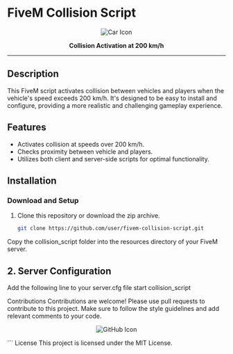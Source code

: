 # FiveM Collision Script

<p align="center">
  <img src="https://img.icons8.com/color/96/000000/car.png" alt="Car Icon"/>
</p>

<p align="center">
  <b>Collision Activation at 200 km/h</b>
</p>

---

## Description

This FiveM script activates collision between vehicles and players when the vehicle's speed exceeds 200 km/h. It's designed to be easy to install and configure, providing a more realistic and challenging gameplay experience.

## Features

- Activates collision at speeds over 200 km/h.
- Checks proximity between vehicle and players.
- Utilizes both client and server-side scripts for optimal functionality.

## Installation

### Download and Setup
1. Clone this repository or download the zip archive.
   ```sh
   git clone https://github.com/user/fivem-collision-script.git
Copy the collision_script folder into the resources directory of your FiveM server.

## 2. Server Configuration

Add the following line to your server.cfg file
start collision_script

Contributions
Contributions are welcome! Please use pull requests to contribute to this project. Make sure to follow the style guidelines and add relevant comments to your code.


<p align="center">
  <img src="https://img.icons8.com/color/48/000000/github.png" alt="GitHub Icon"/>
</p>
```
License
This project is licensed under the MIT License.
